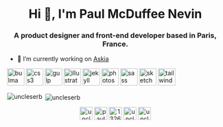 <h1 align="center">Hi 👋, I'm Paul McDuffee Nevin</h1>
<h3 align="center">A product designer and front-end developer based in Paris, France.</h3>

- 🔭 I’m currently working on [Askia](https://www.askia.com)

<p align="left"><img src="https://raw.githubusercontent.com/gilbarbara/logos/804dc257b59e144eaca5bc6ffd16949752c6f789/logos/bulma.svg" alt="bulma" width="40" height="40"/> <img src="https://devicons.github.io/devicon/devicon.git/icons/css3/css3-original-wordmark.svg" alt="css3" width="40" height="40"/> <img src="https://devicons.github.io/devicon/devicon.git/icons/gulp/gulp-plain.svg" alt="gulp" width="40" height="40"/> <img src="https://www.vectorlogo.zone/logos/adobe_illustrator/adobe_illustrator-icon.svg" alt="illustrator" width="40" height="40"/> <img src="https://www.vectorlogo.zone/logos/jekyllrb/jekyllrb-icon.svg" alt="jekyll" width="40" height="40"/> <img src="https://devicons.github.io/devicon/devicon.git/icons/photoshop/photoshop-plain.svg" alt="photoshop" width="40" height="40"/> <img src="https://devicons.github.io/devicon/devicon.git/icons/sass/sass-original.svg" alt="sass" width="40" height="40"/> <img src="https://www.vectorlogo.zone/logos/sketchapp/sketchapp-icon.svg" alt="sketch" width="40" height="40"/> <img src="https://www.vectorlogo.zone/logos/tailwindcss/tailwindcss-icon.svg" alt="tailwind" width="40" height="40"/></p><p><img align="left" src="https://github-readme-stats.vercel.app/api/top-langs/?username=uncleserb&layout=compact&hide=html" alt="uncleserb" /></p>

<p>&nbsp;<img align="center" src="https://github-readme-stats.vercel.app/api?username=uncleserb&show_icons=true" alt="uncleserb" /></p>

<p align="center">
<a href="https://twitter.com/uncleserb" target="blank"><img align="center" src="https://cdn.jsdelivr.net/npm/simple-icons@3.0.1/icons/twitter.svg" alt="uncleserb" height="30" width="30" /></a>
<a href="https://linkedin.com/in/paulmcduffeenevin" target="blank"><img align="center" src="https://cdn.jsdelivr.net/npm/simple-icons@3.0.1/icons/linkedin.svg" alt="paulmcduffeenevin" height="30" width="30" /></a>
<a href="https://stackoverflow.com/users/13267139" target="blank"><img align="center" src="https://cdn.jsdelivr.net/npm/simple-icons@3.0.1/icons/stackoverflow.svg" alt="13267139" height="30" width="30" /></a>
<a href="https://instagram.com/uncleserb" target="blank"><img align="center" src="https://cdn.jsdelivr.net/npm/simple-icons@3.0.1/icons/instagram.svg" alt="uncleserb" height="30" width="30" /></a>
<a href="https://dribbble.com/uncleserb" target="blank"><img align="center" src="https://cdn.jsdelivr.net/npm/simple-icons@3.0.1/icons/dribbble.svg" alt="uncleserb" height="30" width="30" /></a>
</p>
